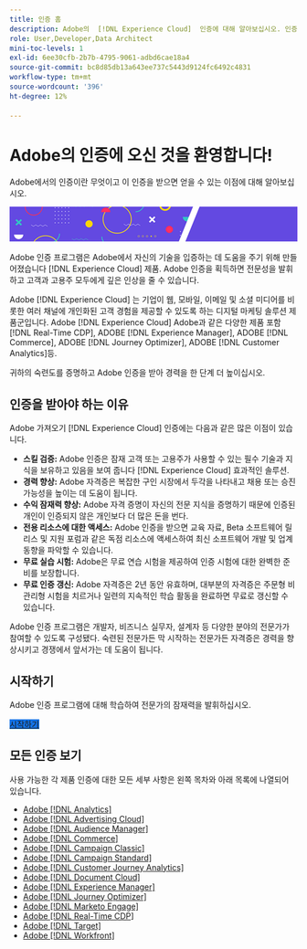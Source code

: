 ```yaml
---
title: 인증 홈
description: Adobe의  [!DNL Experience Cloud]  인증에 대해 알아보십시오. 인증을 받으면 무엇을 할 수 있는지 알아보십시오.
role: User,Developer,Data Architect
mini-toc-levels: 1
exl-id: 6ee30cfb-2b7b-4795-9061-adbd6cae18a4
source-git-commit: bc8d85db13a643ee737c5443d9124fc6492c4831
workflow-type: tm+mt
source-wordcount: '396'
ht-degree: 12%

---
```


# Adobe의 인증에 오신 것을 환영합니다!

Adobe에서의 인증이란 무엇이고 이 인증을 받으면 얻을 수 있는 이점에 대해 알아보십시오.

![배너](/help/certifications/assets/home_banner_smallwide.png)

Adobe 인증 프로그램은 Adobe에서 자신의 기술을 입증하는 데 도움을 주기 위해 만들어졌습니다 [!DNL Experience Cloud] 제품. Adobe 인증을 획득하면 전문성을 발휘하고 고객과 고용주 모두에게 깊은 인상을 줄 수 있습니다.

Adobe [!DNL Experience Cloud] 는 기업이 웹, 모바일, 이메일 및 소셜 미디어를 비롯한 여러 채널에 개인화된 고객 경험을 제공할 수 있도록 하는 디지털 마케팅 솔루션 제품군입니다. Adobe [!DNL Experience Cloud] Adobe과 같은 다양한 제품 포함 [!DNL Real-Time CDP], ADOBE [!DNL Experience Manager], ADOBE [!DNL Commerce], ADOBE [!DNL Journey Optimizer], ADOBE [!DNL Customer Analytics]등.

귀하의 숙련도를 증명하고 Adobe 인증을 받아 경력을 한 단계 더 높이십시오.


## 인증을 받아야 하는 이유

Adobe 가져오기 [!DNL Experience Cloud] 인증에는 다음과 같은 많은 이점이 있습니다.

* **스킬 검증:** Adobe 인증은 잠재 고객 또는 고용주가 사용할 수 있는 필수 기술과 지식을 보유하고 있음을 보여 줍니다 [!DNL Experience Cloud] 효과적인 솔루션.
* **경력 향상:** Adobe 자격증은 복잡한 구인 시장에서 두각을 나타내고 채용 또는 승진 가능성을 높이는 데 도움이 됩니다.
* **수익 잠재력 향상:** Adobe 자격 증명이 자신의 전문 지식을 증명하기 때문에 인증된 개인이 인증되지 않은 개인보다 더 많은 돈을 번다.
* **전용 리소스에 대한 액세스:** Adobe 인증을 받으면 교육 자료, Beta 소프트웨어 릴리스 및 지원 포럼과 같은 독점 리소스에 액세스하여 최신 소프트웨어 개발 및 업계 동향을 파악할 수 있습니다.
* **무료 실습 시험:** Adobe은 무료 연습 시험을 제공하여 인증 시험에 대한 완벽한 준비를 보장합니다.
* **무료 인증 갱신:** Adobe 자격증은 2년 동안 유효하며, 대부분의 자격증은 주문형 비관리형 시험을 치르거나 일련의 지속적인 학습 활동을 완료하면 무료로 갱신할 수 있습니다.

Adobe 인증 프로그램은 개발자, 비즈니스 실무자, 설계자 등 다양한 분야의 전문가가 참여할 수 있도록 구성됐다. 숙련된 전문가든 막 시작하는 전문가든 자격증은 경력을 향상시키고 경쟁에서 앞서가는 데 도움이 됩니다.

## 시작하기

Adobe 인증 프로그램에 대해 학습하여 전문가의 잠재력을 발휘하십시오.

<a href="https://experienceleague.adobe.com/docs/certification/certification/getting-started.html" target="_blank" class="spectrum-Button spectrum-Button--fill spectrum-Button--accent spectrum-Button--sizeM is-margin-bottom-big-big at-element-click-tracking" style="background-color:#1473E6"><span class="spectrum-Button-label has-no-wrap">시작하기</span></a>


## 모든 인증 보기

사용 가능한 각 제품 인증에 대한 모든 세부 사항은 왼쪽 목차와 아래 목록에 나열되어 있습니다.

* [Adobe [!DNL Analytics]](/help/certifications/aa/aa-overview.md)
* [Adobe [!DNL Advertising Cloud]](/help/certifications/aac/aac-overview.md)
* [Adobe [!DNL Audience Manager]](/help/certifications/aam/aam-overview.md)
* [Adobe [!DNL Commerce]](/help/certifications/ac/ac-overview.md)
* [Adobe [!DNL Campaign Classic]](/help/certifications/acc/acc-overview.md)
* [Adobe [!DNL Campaign Standard]](/help/certifications/acs/acs-overview.md)
* [Adobe [!DNL Customer Journey Analytics]](/help/certifications/acja/acja-overview.md)
* [Adobe [!DNL Document Cloud]](/help/certifications/adc/adc-overview.md)
* [Adobe [!DNL Experience Manager]](/help/certifications/aem/aem-overview.md)
* [Adobe [!DNL Journey Optimizer]](/help/certifications/ajo/ajo-overview.md)
* [Adobe [!DNL Marketo Engage]](/help/certifications/ame/ame-overview.md)
* [Adobe [!DNL Real-Time CDP]](/help/certifications/rtcdp/rtcdp-overview.md)
* [Adobe [!DNL Target]](/help/certifications/at/at-overview.md)
* [Adobe [!DNL Workfront]](/help/certifications/aw/aw-overview.md)